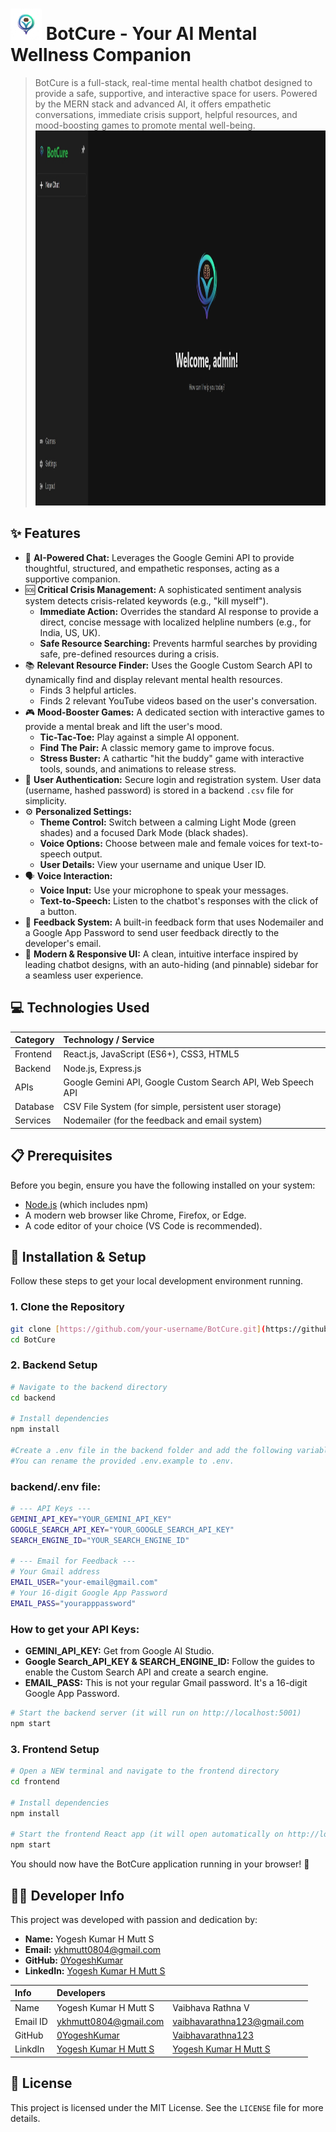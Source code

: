 # <img src="./assets/logo.png" alt="BotCure Logo" width="50"> BotCure  - Your AI Mental Wellness Companion

> BotCure is a full-stack, real-time mental health chatbot designed to provide a safe, supportive, and interactive space for users. Powered by the MERN stack and advanced AI, it offers empathetic conversations, immediate crisis support, helpful resources, and mood-boosting games to promote mental well-being.
> <img src=".\assets\mainpage.jpeg" alt="BotCure Application Screenshot" width="600" height="600">

## ✨ Features

-   🧠 **AI-Powered Chat:** Leverages the Google Gemini API to provide thoughtful, structured, and empathetic responses, acting as a supportive companion.
-   🆘 **Critical Crisis Management:** A sophisticated sentiment analysis system detects crisis-related keywords (e.g., "kill myself").
    -   **Immediate Action:** Overrides the standard AI response to provide a direct, concise message with localized helpline numbers (e.g., for India, US, UK).
    -   **Safe Resource Searching:** Prevents harmful searches by providing safe, pre-defined resources during a crisis.
-   📚 **Relevant Resource Finder:** Uses the Google Custom Search API to dynamically find and display relevant mental health resources.
    -   Finds 3 helpful articles.
    -   Finds 2 relevant YouTube videos based on the user's conversation.
-   🎮 **Mood-Booster Games:** A dedicated section with interactive games to provide a mental break and lift the user's mood.
    -   **Tic-Tac-Toe:** Play against a simple AI opponent.
    -   **Find The Pair:** A classic memory game to improve focus.
    -   **Stress Buster:** A cathartic "hit the buddy" game with interactive tools, sounds, and animations to release stress.
-   🔐 **User Authentication:** Secure login and registration system. User data (username, hashed password) is stored in a backend `.csv` file for simplicity.
-   ⚙️ **Personalized Settings:**
    -   **Theme Control:** Switch between a calming Light Mode (green shades) and a focused Dark Mode (black shades).
    -   **Voice Options:** Choose between male and female voices for text-to-speech output.
    -   **User Details:** View your username and unique User ID.
-   🗣️ **Voice Interaction:**
    -   **Voice Input:** Use your microphone to speak your messages.
    -   **Text-to-Speech:** Listen to the chatbot's responses with the click of a button.
-   📧 **Feedback System:** A built-in feedback form that uses Nodemailer and a Google App Password to send user feedback directly to the developer's email.
-   🎨 **Modern & Responsive UI:** A clean, intuitive interface inspired by leading chatbot designs, with an auto-hiding (and pinnable) sidebar for a seamless user experience.

## 💻 Technologies Used

| Category | Technology / Service                                       |
| :------- | :--------------------------------------------------------- |
| Frontend | React.js, JavaScript (ES6+), CSS3, HTML5                   |
| Backend  | Node.js, Express.js                                        |
| APIs     | Google Gemini API, Google Custom Search API, Web Speech API|
| Database | CSV File System (for simple, persistent user storage)      |
| Services | Nodemailer (for the feedback and email system)             |

## 📋 Prerequisites

Before you begin, ensure you have the following installed on your system:

-   [Node.js](https://nodejs.org/) (which includes npm)
-   A modern web browser like Chrome, Firefox, or Edge.
-   A code editor of your choice (VS Code is recommended).

## 🚀 Installation & Setup

Follow these steps to get your local development environment running.

### 1. Clone the Repository

```bash
git clone [https://github.com/your-username/BotCure.git](https://github.com/your-username/BotCure.git)
cd BotCure
```

### 2. Backend Setup

```bash
# Navigate to the backend directory
cd backend

# Install dependencies
npm install

#Create a .env file in the backend folder and add the following variables. 
#You can rename the provided .env.example to .env.
```

### backend/.env file:

```bash
# --- API Keys ---
GEMINI_API_KEY="YOUR_GEMINI_API_KEY"
GOOGLE_SEARCH_API_KEY="YOUR_GOOGLE_SEARCH_API_KEY"
SEARCH_ENGINE_ID="YOUR_SEARCH_ENGINE_ID"

# --- Email for Feedback ---
# Your Gmail address
EMAIL_USER="your-email@gmail.com" 
# Your 16-digit Google App Password
EMAIL_PASS="yourapppassword"
```

### How to get your API Keys:

-   **GEMINI_API_KEY:** Get from Google AI Studio.
-   **Google Search_API_KEY & SEARCH_ENGINE_ID:** Follow the guides to enable the Custom Search API and create a search engine.
-   **EMAIL_PASS:** This is not your regular Gmail password. It's a 16-digit Google App Password.

```bash
# Start the backend server (it will run on http://localhost:5001)
npm start
```

### 3. Frontend Setup

```bash
# Open a NEW terminal and navigate to the frontend directory
cd frontend

# Install dependencies
npm install

# Start the frontend React app (it will open automatically on http://localhost:3000)
npm start
```
You should now have the BotCure application running in your browser! 🎉

## 🧑‍💻 Developer Info
This project was developed with passion and dedication by:

-  **Name:** Yogesh Kumar H Mutt S
-  **Email:** ykhmutt0804@gmail.com
-  **GitHub:** [0YogeshKumar](https://github.com/0YogeshKumar/)
-  **LinkedIn:** [Yogesh Kumar H Mutt S](https://www.linkedin.com/in/yogesh-kumar-h-mutt-s-6b858b382/)

| Info     | Developers            |                   | 
| :------- | :-------------------- | :---------------- |
| Name     | Yogesh Kumar H Mutt S | Vaibhava Rathna V |
| Email ID | ykhmutt0804@gmail.com | vaibhavarathna123@gmail.com |
| GitHub   | [0YogeshKumar](https://github.com/0YogeshKumar/)| [Vaibhavarathna123](https://github.com/vaibhavarathna123/) |
| LinkdIn  | [Yogesh Kumar H Mutt S](https://www.linkedin.com/in/yogesh-kumar-h-mutt-s-6b858b382/) | [Yogesh Kumar H Mutt S](http://linkedin.com/in/vaibhava-rathna-v-041097230/) |


## 📜 License
This project is licensed under the MIT License. See the `LICENSE` file for more details.